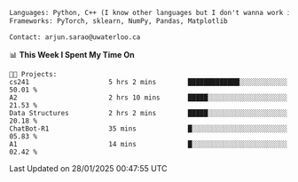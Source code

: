 ```txt
Languages: Python, C++ (I know other languages but I don't wanna work in em)
Frameworks: PyTorch, sklearn, NumPy, Pandas, Matplotlib

Contact: arjun.sarao@uwaterloo.ca
```

<!--START_SECTION:waka-->
📊 **This Week I Spent My Time On** 

```text
🐱‍💻 Projects: 
cs241                    5 hrs 2 mins        █████████████░░░░░░░░░░░░   50.01 % 
A2                       2 hrs 10 mins       █████░░░░░░░░░░░░░░░░░░░░   21.53 % 
Data Structures          2 hrs 2 mins        █████░░░░░░░░░░░░░░░░░░░░   20.18 % 
ChatBot-R1               35 mins             █░░░░░░░░░░░░░░░░░░░░░░░░   05.83 % 
A1                       14 mins             █░░░░░░░░░░░░░░░░░░░░░░░░   02.42 % 
```


 Last Updated on 28/01/2025 00:47:55 UTC
<!--END_SECTION:waka-->
